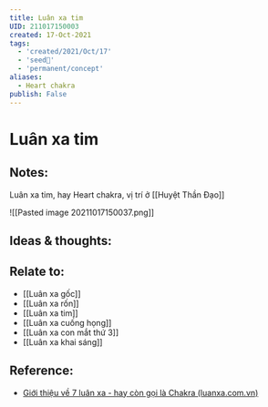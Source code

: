 ```yaml
---
title: Luân xa tim
UID: 211017150003
created: 17-Oct-2021
tags:
  - 'created/2021/Oct/17'
  - 'seed🥜'
  - 'permanent/concept'
aliases:
  - Heart chakra
publish: False
---
```

# Luân xa tim

## Notes:
Luân xa tim, hay Heart chakra, vị trí ở [[Huyệt Thần Đạo]]

![[Pasted image 20211017150037.png]]

## Ideas & thoughts:

## Relate to:
- [[Luân xa gốc]]
- [[Luân xa rốn]]
- [[Luân xa tim]]
- [[Luân xa cuống họng]]
- [[Luân xa con mắt thứ 3]]
- [[Luân xa khai sáng]]

## Reference:
- [Giới thiệu về 7 luân xa - hay còn gọi là Chakra (luanxa.com.vn)](https://luanxa.com.vn/gioi-thieu-ve-7-luan-xa/)

